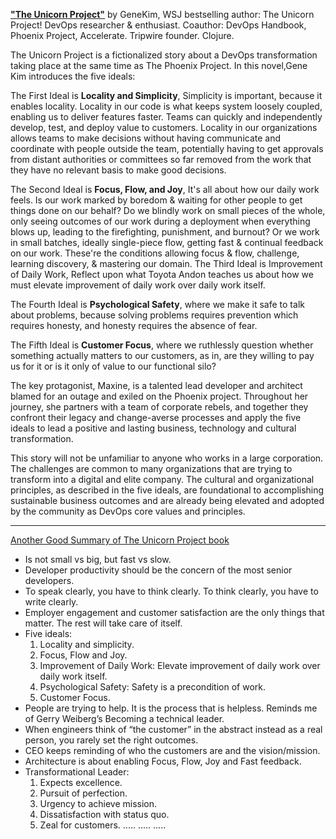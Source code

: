 **["The Unicorn Project"](https://www.walmart.com/ip/The-Unicorn-Project-A-Novel-about-Developers-Digital-Disruption-and-Thriving-in-the-Age-of-Data-9781942788768/328305489)** by GeneKim, WSJ bestselling author: The Unicorn Project! DevOps researcher & enthusiast. Coauthor: DevOps Handbook, Phoenix Project, Accelerate. Tripwire founder. Clojure.

The Unicorn Project is a fictionalized story about a DevOps transformation taking place at the same time as The Phoenix Project. In this novel,Gene Kim introduces the five ideals:

The First Ideal is **Locality and Simplicity**, Simplicity is important, because it enables locality. Locality in our code is what keeps system loosely coupled, enabling us to deliver features faster. Teams can quickly  and independently develop, test, and deploy value to customers. Locality in our organizations allows teams to make decisions without having communicate and coordinate with people outside the team, potentially having to get approvals from distant authorities or committees so far removed from the work that they have no relevant basis to make good decisions.

The Second Ideal is **Focus, Flow, and Joy**, It's all about how our daily work feels. Is our work marked by boredom & waiting for other people to get things done on our behalf? Do we blindly work on small pieces of the whole, only seeing outcomes of our work during a deployment when everything blows up, leading to the firefighting, punishment, and burnout? Or we work in small batches, ideally single-piece flow, getting fast & continual feedback on our work. These're the conditions allowing focus & flow, challenge, learning discovery, & mastering our domain.
The Third Ideal is Improvement of Daily Work,  Reflect upon what Toyota Andon teaches us about how we must elevate improvement of daily work over daily work itself.

The Fourth Ideal is **Psychological Safety**, where we make it safe to talk about problems, because solving problems requires prevention which requires honesty, and honesty requires the absence of fear.

The Fifth Ideal is **Customer Focus**, where we ruthlessly question whether something actually matters to our customers, as in, are they willing to pay us for it or is it only of value to our functional silo?

The key protagonist, Maxine, is a talented lead developer and architect blamed for an outage and exiled on the Phoenix project. Throughout her journey, she partners with a team of corporate rebels, and together they confront their legacy and change-averse processes and apply the five ideals to lead a positive and lasting business, technology and cultural transformation.

This story will not be unfamiliar to anyone who works in a large corporation. The challenges are common to many organizations that are trying to transform into a digital and elite company. The cultural and organizational principles, as described in the five ideals, are foundational to accomplishing sustainable business outcomes and are already being elevated and adopted by the community as DevOps core values and principles.


------------


[Another Good Summary of The Unicorn Project book](https://danlebrero.com/2020/02/05/the-unicorn-project-summary/)

* Is not small vs big, but fast vs slow.
* Developer productivity should be the concern of the most senior developers.
* To speak clearly, you have to think clearly. To think clearly, you have to write clearly.
* Employer engagement and customer satisfaction are the only things that matter. The rest will take care of itself.
* Five ideals:
  1. Locality and simplicity.
  2. Focus, Flow and Joy.
  3. Improvement of Daily Work: Elevate improvement of daily work over daily work itself.
  4. Psychological Safety: Safety is a precondition of work.
  5. Customer Focus.
* People are trying to help. It is the process that is helpless. Reminds me of Gerry Weiberg’s Becoming a technical leader.
* When engineers think of “the customer” in the abstract instead as a real person, you rarely set the right outcomes.
* CEO keeps reminding of who the customers are and the vision/mission.
* Architecture is about enabling Focus, Flow, Joy and Fast feedback.
* Transformational Leader:
  1. Expects excellence.
  2. Pursuit of perfection.
  3. Urgency to achieve mission.
  4. Dissatisfaction with status quo.
  5. Zeal for customers.
.....
.....
.....
